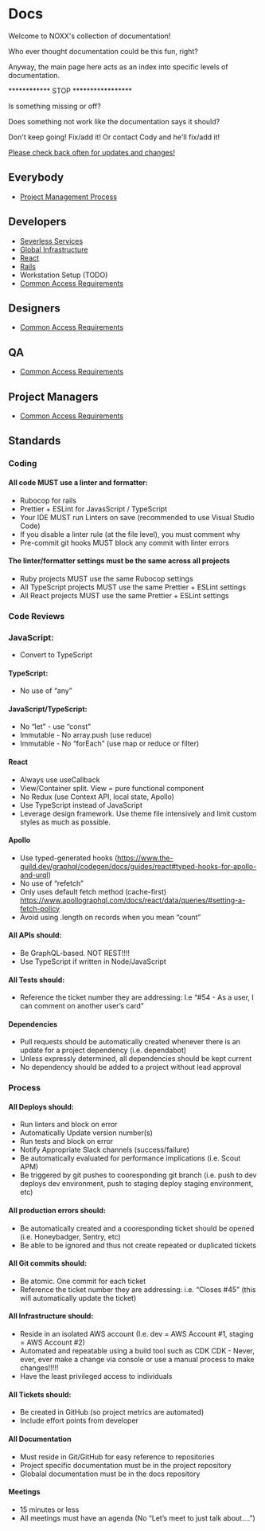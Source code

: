 # Docs

Welcome to NOXX's collection of documentation!

Who ever thought documentation could be this fun, right?

Anyway, the main page here acts as an index into specific levels of documentation.

************ STOP *****************

Is something missing or off?

Does something not work like the documentation says it should?

Don't keep going! Fix/add it! Or contact Cody and he'll fix/add it!

[Please check back often for updates and changes!](https://github.com/NoXX-Technologies/docs/commits/main)

## Everybody
- [Project Management Process](process/README.md)
## Developers
- [Severless Services](developers/services/README.md)
- [Global Infrastructure](https://github.com/NoXX-Technologies/infrastructure)
- [React](https://github.com/NoXX-Technologies/react-frontend)
- [Rails](https://github.com/NoXX-Technologies/rails-api)
- Workstation Setup (TODO)
- [Common Access Requirements](onboarding/README.md)

## Designers

- [Common Access Requirements](onboarding/README.md)

## QA

- [Common Access Requirements](onboarding/README.md)

## Project Managers

- [Common Access Requirements](process/README.md)

## Standards

### Coding

#### All code MUST use a linter and formatter:
- Rubocop for rails
- Prettier + ESLint for JavasScript / TypeScript
- Your IDE MUST run Linters on save (recommended to use Visual Studio Code)
- If you disable a linter rule (at the file level), you must comment why
- Pre-commit git hooks MUST block any commit with linter errors

#### The linter/formatter settings must be the same across all projects
- Ruby projects MUST use the same Rubocop settings
- All TypeScript projects MUST use the same Prettier + ESLint settings
- All React  projects MUST use the same Prettier + ESLint settings

### Code Reviews

### JavaScript:
- Convert to TypeScript

#### TypeScript:
- No use of “any”

#### JavaScript/TypeScript:
- No “let” - use “const”
- Immutable - No array.push (use reduce)
- Immutable - No “forEach” (use map or reduce or filter)

#### React
- Always use useCallback
- View/Container split. View = pure functional component
- No Redux (use Context API, local state, Apollo)
- Use TypeScript instead of JavaScript
- Leverage design framework. Use theme file intensively and limit custom styles as much as possible.

#### Apollo
- Use typed-generated hooks (https://www.the-guild.dev/graphql/codegen/docs/guides/react#typed-hooks-for-apollo-and-urql)
- No use of “refetch”
- Only uses default fetch method (cache-first) https://www.apollographql.com/docs/react/data/queries/#setting-a-fetch-policy
- Avoid using .length on records when you mean “count”

#### All APIs should:
- Be GraphQL-based. NOT REST!!!!
- Use TypeScript if written in Node/JavaScript

#### All Tests should:
- Reference the ticket number they are addressing: I.e “#54 - As a user, I can comment on another user’s card”

#### Dependencies
- Pull requests should be automatically created whenever there is an update for a project dependency (i.e. dependabot)
- Unless expressly determined, all dependencies should be kept current
- No dependency should be added to a project without lead approval

### Process

#### All Deploys should:
- Run linters and block on error
- Automatically Update version number(s)
- Run tests and block on error
- Notify Appropriate Slack channels (success/failure)
- Be automatically evaluated for performance implications (i.e. Scout APM)
- Be triggered by git pushes to cooresponding git branch (i.e. push to dev deploys dev environment, push to staging deploy staging environment, etc)

#### All production errors should:
- Be automatically created and a cooresponding ticket should be opened (i.e. Honeybadger, Sentry, etc)
- Be able to be ignored and thus not create repeated or duplicated tickets

#### All Git commits should:
- Be atomic. One commit for each ticket
- Reference the ticket number they are addressing: i.e. “Closes #45” (this will automatically update the ticket)

#### All Infrastructure should:
- Reside in an isolated AWS account (I.e. dev = AWS Account #1, staging = AWS Account #2)
- Automated and repeatable using a build tool such as CDK CDK - Never, ever, ever make a change via console or use a manual process to make changes!!!!!
- Have the least privileged access to individuals

#### All Tickets should:
- Be created in GitHub (so project metrics are automated)
- Include effort points from developer

#### All Documentation
- Must reside in Git/GitHub for easy reference to repositories
- Project specific documentation must be in the project repository
- Globalal documentation must be in the docs repository

#### Meetings
- 15 minutes or less
- All meetings must have an agenda (No “Let’s meet to just talk about….”)


